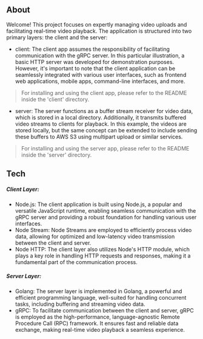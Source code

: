 ## About
Welcome! This project focuses on expertly managing video uploads and facilitating real-time video playback. The application is structured into two primary layers: the client and the server:

- client: The client app assumes the responsibility of facilitating communication with the gRPC server. In this particular illustration, a basic HTTP server was developed for demonstration purposes. However, it's important to note that the client application can be seamlessly integrated with various user interfaces, such as frontend web applications, mobile apps, command-line interfaces, and more.
> For installing and using the client app, please refer to the README inside the 'client' directory.

- server: The server functions as a buffer stream receiver for video data, which is stored in a local directory. Additionally, it transmits buffered video streams to clients for playback. In this example, the videos are stored locally, but the same concept can be extended to include sending these buffers to AWS S3 using multipart upload or similar services.
> For installing and using the server app, please refer to the README inside the 'server' directory.

## Tech
##### Client Layer:
-   Node.js: The client application is built using Node.js, a popular and versatile JavaScript runtime, enabling seamless communication with the gRPC server and providing a robust foundation for handling various user interfaces.
-   Node Stream: Node Streams are employed to efficiently process video data, allowing for optimized and low-latency video transmission between the client and server.
-   Node HTTP: The client layer also utilizes Node's HTTP module, which plays a key role in handling HTTP requests and responses, making it a fundamental part of the communication process.

##### Server Layer:
-   Golang: The server layer is implemented in Golang, a powerful and efficient programming language, well-suited for handling concurrent tasks, including buffering and streaming video data.
-   gRPC: To facilitate communication between the client and server, gRPC is employed as the high-performance, language-agnostic Remote Procedure Call (RPC) framework. It ensures fast and reliable data exchange, making real-time video playback a seamless experience.

